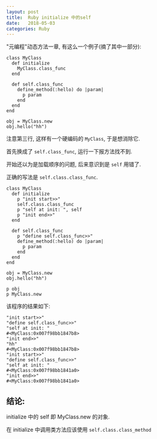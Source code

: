 ```yaml
---
layout: post
title:  Ruby initialize 中的self
date:   2018-05-03
categories: Ruby
---
```


"元编程"动态方法一章, 有这么一个例子(摘了其中一部分):

```
class MyClass
  def initialize
    MyClass.class_func
  end

  def self.class_func
    define_method(:hello) do |param|
      p param
    end
  end
end

obj = MyClass.new
obj.hello("hh")
```

注意第三行, 这样有一个硬编码的 `MyClass`, 于是想消除它.

首先换成了 `self.class_func`, 运行一下报方法找不到.

开始还以为是加载顺序的问题, 后来意识到是 `self` 用错了.

正确的写法是 `self.class.class_func`.


```
class MyClass
  def initialize
    p "init start>>"
    self.class.class_func
    p "self at init: ", self
    p "init end>>"
  end

  def self.class_func
    p "define self.class_func>>"
    define_method(:hello) do |param|
      p param
    end
  end
end

obj = MyClass.new
obj.hello("hh")

p obj
p MyClass.new
```

该程序的结果如下:

```
"init start>>"
"define self.class_func>>"
"self at init: "
#<MyClass:0x007f98bb1847b8>
"init end>>"
"hh"
#<MyClass:0x007f98bb1847b8>
"init start>>"
"define self.class_func>>"
"self at init: "
#<MyClass:0x007f98bb1841a0>
"init end>>"
#<MyClass:0x007f98bb1841a0>
```

## 结论:

initialize 中的 self 即 MyClass.new 的对象.

在 initialize 中调用类方法应该使用 `self.class.class_method`